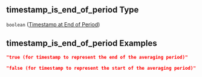 ## timestamp\_is\_end\_of\_period Type

`boolean` ([Timestamp at End of Period](iea43_wra_data_model-properties-measurement-location-measurement-location-properties-logger-configuration-logger-configuration-properties-timestamp-at-end-of-period.md))

## timestamp\_is\_end\_of\_period Examples

```json
"true (for timestamp to represent the end of the averaging period)"
```

```json
"false (for timestamp to represent the start of the averaging period)"
```
